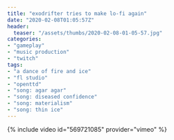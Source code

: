 ```yaml
---
title: "exodrifter tries to make lo-fi again"
date: "2020-02-08T01:05:57Z"
header:
  teaser: "/assets/thumbs/2020-02-08-01-05-57.jpg"
categories:
- "gameplay"
- "music production"
- "twitch"
tags:
- "a dance of fire and ice"
- "fl studio"
- "openttd"
- "song: agar agar"
- "song: diseased confidence"
- "song: materialism"
- "song: thin ice"
---
```

{% include video id="569721085" provider="vimeo" %}
